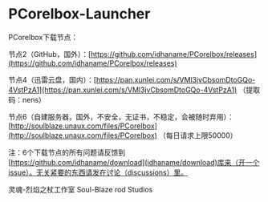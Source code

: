# PCorelbox-Launcher

PCorelbox下载节点：

节点2（GitHub，国外）：[https://github.com/idhaname/PCorelbox/releases](https://github.com/idhaname/PCorelbox/releases)

节点4（迅雷云盘，国内）：[https://pan.xunlei.com/s/VMl3jvCbsomDtoGQo-4VstPzA1](https://pan.xunlei.com/s/VMl3jvCbsomDtoGQo-4VstPzA1) （提取码：nens）

节点6（自建服务器，国外，不安全，无证书，不稳定，会被随时弃用）：[http://soulblaze.unaux.com/files/PCorelbox](http://soulblaze.unaux.com/files/PCorelbox) （每日请求上限50000）

注：6个下载节点的所有问题请反馈到[https://github.com/idhaname/download](idhaname/download)库来（开一个issue）。无关紧要的东西请发在讨论（discussions）里。

灵魂-烈焰之杖工作室 Soul-Blaze rod Studios
